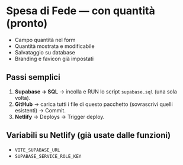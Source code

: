 # Spesa di Fede — con quantità (pronto)

- Campo quantità nel form
- Quantità mostrata e modificabile
- Salvataggio su database
- Branding e favicon già impostati

## Passi semplici
1) **Supabase → SQL** → incolla e RUN lo script `supabase.sql` (una sola volta).
2) **GitHub** → carica tutti i file di questo pacchetto (sovrascrivi quelli esistenti) → Commit.
3) **Netlify** → Deploys → Trigger deploy.

## Variabili su Netlify (già usate dalle funzioni)
- `VITE_SUPABASE_URL`
- `SUPABASE_SERVICE_ROLE_KEY`
